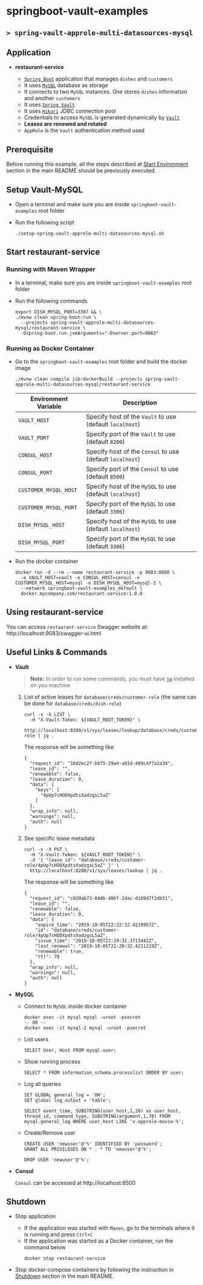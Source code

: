 # springboot-vault-examples
## `> spring-vault-approle-multi-datasources-mysql`

## Application

- **restaurant-service**

  - [`Spring Boot`](https://docs.spring.io/spring-boot/docs/current/reference/htmlsingle/) application that manages `dishes` and `customers`
  - It uses [`MySQL`](https://www.mysql.com/) database as storage
  - It connects to two `MySQL` instances. One stores `dishes` information and another `customers`
  - It uses [`Spring Vault`](https://docs.spring.io/spring-vault/docs/2.1.3.RELEASE/reference/html/#_document_structure)
  - It uses [`Hikari`](https://github.com/brettwooldridge/HikariCP) JDBC connection pool
  - Credentials to access `MySQL` is generated dynamically by [`Vault`](https://www.vaultproject.io)
  - **Leases are renewed and rotated**
  - `AppRole` is the `Vault` authentication method used

## Prerequisite

Before running this example, all the steps described at [Start Environment](https://github.com/ivangfr/springboot-vault-examples#start-environment) section in the main README should be previously executed.

## Setup Vault-MySQL

- Open a terminal and make sure you are inside `springboot-vault-examples` root folder

- Run the following script
  ```
  ./setup-spring-vault-approle-multi-datasources-mysql.sh
  ```

## Start restaurant-service

### Running with Maven Wrapper

- In a terminal, make sure you are inside `springboot-vault-examples` root folder

- Run the following commands
  ```
  export DISH_MYSQL_PORT=3307 && \
  ./mvnw clean spring-boot:run \
    --projects spring-vault-approle-multi-datasources-mysql/restaurant-service \
    -Dspring-boot.run.jvmArguments="-Dserver.port=9083"
  ```

### Running as Docker Container

- Go to the `springboot-vault-examples` root folder and build the docker image
  ```
  ./mvnw clean compile jib:dockerBuild --projects spring-vault-approle-multi-datasources-mysql/restaurant-service
  ```
  | Environment Variable  | Description                                               |
  | --------------------- | --------------------------------------------------------- |
  | `VAULT_HOST`          | Specify host of the `Vault` to use (default `localhost`)  |
  | `VAULT_PORT`          | Specify port of the `Vault` to use (default `8200`)       |
  | `CONSUL_HOST`         | Specify host of the `Consul` to use (default `localhost`) |
  | `CONSUL_PORT`         | Specify port of the `Consul` to use (default `8500`)      |
  | `CUSTOMER_MYSQL_HOST` | Specify host of the `MySQL` to use (default `localhost`)  |
  | `CUSTOMER_MYSQL_PORT` | Specify port of the `MySQL` to use (default `3306`)       |
  | `DISH_MYSQL_HOST`     | Specify host of the `MySQL` to use (default `localhost`)  |
  | `DISH_MYSQL_PORT`     | Specify port of the `MySQL` to use (default `3306`)       |

- Run the docker container
  ```
  docker run -d --rm --name restaurant-service -p 9083:8080 \
    -e VAULT_HOST=vault -e CONSUL_HOST=consul -e CUSTOMER_MYSQL_HOST=mysql -e DISH_MYSQL_HOST=mysql-2 \
    --network springboot-vault-examples_default \
    docker.mycompany.com/restaurant-service:1.0.0
  ```

## Using restaurant-service

You can access `restaurant-service` Swagger website at: http://localhost:9083/swagger-ui.html

## Useful Links & Commands

- **Vault**

  > **Note:** In order to run some commands, you must have [`jq`](https://stedolan.github.io/jq) installed on you machine

  1. List of active leases for `database/creds/customer-role` (the same can be done for `database/creds/dish-role`)
     ```
     curl -s -X LIST \
       -H "X-Vault-Token: ${VAULT_ROOT_TOKEN}" \
       http://localhost:8200/v1/sys/leases/lookup/database/creds/customer-role | jq .
     ```
     
     The response will be something like
     ```
     {
       "request_id": "16d2ec27-bb75-29a4-a01d-489c4f7a2a34",
       "lease_id": "",
       "renewable": false,
       "lease_duration": 0,
       "data": {
         "keys": [
           "4pUp7cHODXpdtsXadzgsL5aZ"
         ]
       },
       "wrap_info": null,
       "warnings": null,
       "auth": null
     }
     ```

  1. See specific lease metadata
     ```
     curl -s -X PUT \
       -H "X-Vault-Token: ${VAULT_ROOT_TOKEN}" \
       -d '{ "lease_id": "database/creds/customer-role/4pUp7cHODXpdtsXadzgsL5aZ" }' \
       http://localhost:8200/v1/sys/leases/lookup | jq .
     ```
     
     The response will be something like
     ```
     {
       "request_id": "c020ab73-84db-406f-2dac-d169d7f2db51",
       "lease_id": "",
       "renewable": false,
       "lease_duration": 0,
       "data": {
         "expire_time": "2019-10-05T22:22:32.4210957Z",
         "id": "database/creds/customer-role/4pUp7cHODXpdtsXadzgsL5aZ",
         "issue_time": "2019-10-05T22:19:32.3713442Z",
         "last_renewal": "2019-10-05T22:20:32.4211219Z",
         "renewable": true,
         "ttl": 78
       },
       "wrap_info": null,
       "warnings": null,
       "auth": null
     }
     ``` 

- **MySQL**

  - Connect to `MySQL` inside docker container
    ```
    docker exec -it mysql mysql -uroot -psecret
    -- OR --
    docker exec -it mysql-2 mysql -uroot -psecret
    ```

  - List users
    ```
    SELECT User, Host FROM mysql.user;
    ```

  - Show running process
    ```
    SELECT * FROM information_schema.processlist ORDER BY user;
    ```

  - Log all queries
    ```
    SET GLOBAL general_log = 'ON';
    SET global log_output = 'table';
    
    SELECT event_time, SUBSTRING(user_host,1,20) as user_host, thread_id, command_type, SUBSTRING(argument,1,70) FROM mysql.general_log WHERE user_host LIKE 'v-approle-movie-%';
    ```

  - Create/Remove user
    ```
    CREATE USER 'newuser'@'%' IDENTIFIED BY 'password';
    GRANT ALL PRIVILEGES ON * . * TO 'newuser'@'%';
    
    DROP USER 'newuser'@'%';
    ```

- **Consul**

  `Consul` can be accessed at http://localhost:8500
  
## Shutdown

- Stop application
  - If the application was started with `Maven`, go to the terminals where it is running and press `Ctrl+C`
  - If the application was started as a Docker container, run the command below
    ```
    docker stop restaurant-service
    ```
    
- Stop docker-compose containers by following the instruction in [Shutdown](https://github.com/ivangfr/springboot-vault-examples#shutdown) section in the main README.
